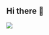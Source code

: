 ## Hi there 👋
<img src="https://img.shields.io/badge/Python-3DDC84?style=flat-square&logo=Python&logoColor=black&fontColor=white"/>

